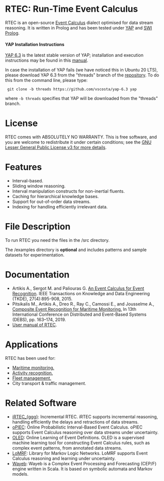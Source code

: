 # RTEC: Run-Time Event Calculus

RTEC is an open-source [Event Calculus](https://en.wikipedia.org/wiki/Event_calculus) dialect optimised for data stream reasoning. It is written in Prolog and has been tested under [YAP](https://en.wikipedia.org/wiki/YAP_(Prolog)) and [SWI Prolog](https://www.swi-prolog.org/).

#### YAP Installation Instructions

[YAP 6.3](https://github.com/vscosta/yap-6.3) is the latest stable version of YAP; installation and execution instructions may be found in this [manual](https://www.dcc.fc.up.pt/~vsc/yap/index.html).

In case the installation of YAP fails (we have noticed this in Ubuntu 20 LTS), please download YAP 6.3 from the "threads" branch of the [repository]((https://github.com/vscosta/yap-6.3)). To do this from the command line, please type:

``` git clone -b threads https://github.com/vscosta/yap-6.3 yap```

where ```-b threads``` specifies that YAP will be downloaded from the "threads" branch.

# License

RTEC comes with ABSOLUTELY NO WARRANTY. This is free software, and you are welcome to redistribute it under certain conditions; see the [GNU Lesser General Public License v3 for more details](http://www.gnu.org/licenses/lgpl-3.0.html).

# Features
- Interval-based.
- Sliding window reasoning.
- Interval manipulation constructs for non-inertial fluents.
- Caching for hierarchical knowledge bases.
- Support for out-of-order data streams.
- Indexing for handling efficiently irrelevant data.

# File Description

To run RTEC you need the files in the /src directory.

The /examples directory is **optional** and includes patterns and sample datasets for experimentation. 

# Documentation

- Artikis A., Sergot M. and Paliouras G. [An Event Calculus for Event Recognition](http://dx.doi.org/10.1109/TKDE.2014.2356476). IEEE Transactions on Knowledge and Data Engineering (TKDE), 27(4):895-908, 2015.
- Pitsikalis M., Artikis A., Dreo R., Ray C., Camossi E., and Jousselme A., [Composite Event Recognition for Maritime Monitoring.](http://cer.iit.demokritos.gr/publications/papers/2019/pitsikalis-CERMM.pdf)
In 13th International Conference on Distributed and Event-Based Systems (DEBS), pp. 163–174, 2019.
- [User manual of RTEC](https://github.com/aartikis/RTEC/blob/master/RTEC_manual.pdf).

# Applications

RTEC has been used for:
- [Maritime monitoring.](http://cer.iit.demokritos.gr/blog/applications/maritime_surveillance/)
- [Activity recognition.](http://cer.iit.demokritos.gr/blog/applications/activity_recognition/)
- [Fleet management.](http://cer.iit.demokritos.gr/blog/applications/fleet_management/)
- City transport & traffic management.


# Related Software
- [iRTEC_{ggg}](https://github.com/Periklismant/oPIEC): Incremental RTEC. iRTEC supports incremental reasoning, handling efficiently the delays and retractions of data streams.
- [oPIEC](https://github.com/Periklismant/oPIEC): Online Probabilistic Interval-Based Event Calculus. oPIEC supports Event Calculus reasoning over data streams under uncertainty.
- [OLED](https://github.com/nkatzz/OLED): Online Learning of Event Definitions. OLED is a supervised machine learning tool for constructing Event Calculus rules, such as complex event patterns, from annotated data streams.
- [LoMRF](https://github.com/anskarl/LoMRF):  Library for Markov Logic Networks. LoMRF supports Event Calculus reasoning and learning under uncertainty.
- [Wayeb](https://github.com/ElAlev/Wayeb): Wayeb is a Complex Event Processing and Forecasting (CEP/F) engine written in Scala. It is based on symbolic automata and Markov models.


